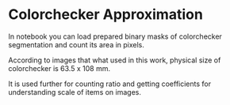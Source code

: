 # Colorchecker Approximation
In notebook you can load prepared binary masks of colorchecker segmentation and count its area in pixels.

According to images that what used in this work, physical size of colorchecker is 63.5 x 108 mm.

It is used further for counting ratio and getting coefficients for understanding scale of items on images.